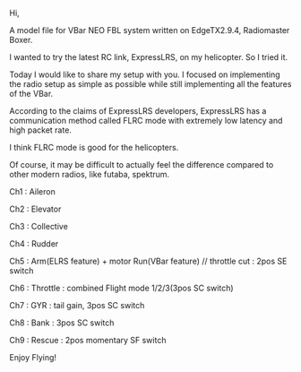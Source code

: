 Hi,

A model file for VBar NEO FBL system written on EdgeTX2.9.4, Radiomaster Boxer.

I wanted to try the latest RC link, ExpressLRS, on my helicopter. So I tried it.

Today I would like to share my setup with you. I focused on implementing the radio setup as simple as possible while still implementing all the features of the VBar.

According to the claims of ExpressLRS developers, ExpressLRS has a communication method called FLRC mode with extremely low latency and high packet rate.

I think FLRC mode is good for the helicopters.

Of course, it may be difficult to actually feel the difference compared to other modern radios, like futaba, spektrum.

Ch1 : Aileron

Ch2 : Elevator

Ch3 : Collective

Ch4 : Rudder

Ch5 : Arm(ELRS feature) + motor Run(VBar feature) // throttle cut : 2pos SE switch

Ch6 : Throttle : combined Flight mode 1/2/3(3pos SC switch)

Ch7 : GYR : tail gain, 3pos SC switch

Ch8 : Bank : 3pos SC switch

Ch9 : Rescue : 2pos momentary SF switch

Enjoy Flying!
